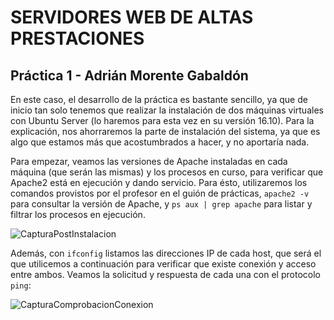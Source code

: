 # SERVIDORES WEB DE ALTAS PRESTACIONES
## Práctica 1 - Adrián Morente Gabaldón

En este caso, el desarrollo de la práctica es bastante sencillo, ya que de inicio
tan solo tenemos que realizar la instalación de dos máquinas virtuales con Ubuntu
Server (lo haremos para esta vez en su versión 16.10). Para la explicación, nos
ahorraremos la parte de instalación del sistema, ya que es algo que estamos más que
acostumbrados a hacer, y no aportaría nada.

Para empezar, veamos las versiones de Apache instaladas en cada máquina (que serán
las mismas) y los procesos en curso, para verificar que Apache2 está en ejecución
y dando servicio. Para ésto, utilizaremos los comandos provistos por el profesor
en el guión de prácticas, ```apache2 -v``` para consultar la versión de Apache, y
```ps aux | grep apache``` para listar y filtrar los procesos en ejecución.

![CapturaPostInstalacion](https://github.com/adrianmorente/SWAP_UGR/blob/master/Practicas/Practica1/CapturaPostInstalacion.png)

Además, con ```ifconfig``` listamos las direcciones IP de cada host, que será el
que utilicemos a continuación para verificar que existe conexión y acceso entre
ambos. Veamos la solicitud y respuesta de cada una con el protocolo ```ping```:

![CapturaComprobacionConexion](https://github.com/adrianmorente/SWAP_UGR/blob/master/Practicas/Practica1/CapturaComprobacionConexion.png)
